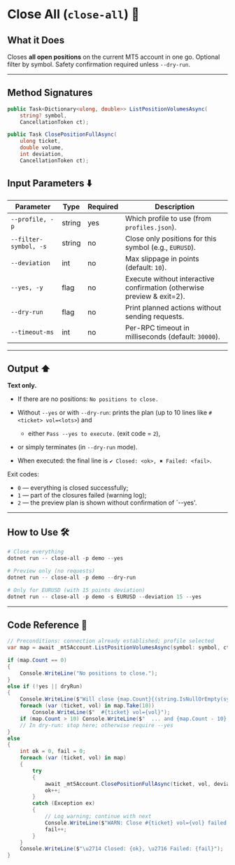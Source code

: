 # Close All (`close-all`) 🧹

## What it Does

Closes **all open positions** on the current MT5 account in one go. Optional filter by symbol. Safety confirmation required unless `--dry-run`.

---
## Method Signatures

```csharp
public Task<Dictionary<ulong, double>> ListPositionVolumesAsync(
    string? symbol,
    CancellationToken ct);

public Task ClosePositionFullAsync(
    ulong ticket,
    double volume,
    int deviation,
    CancellationToken ct);
```

## Input Parameters ⬇️

| Parameter             | Type   | Required | Description                                                            |
| --------------------- | ------ | -------- | ---------------------------------------------------------------------- |
| `--profile, -p`       | string | yes      | Which profile to use (from `profiles.json`).                           |
| `--filter-symbol, -s` | string | no       | Close only positions for this symbol (e.g., `EURUSD`).                 |
| `--deviation`         | int    | no       | Max slippage in points (default: `10`).                                |
| `--yes, -y`           | flag   | no       | Execute without interactive confirmation (otherwise preview & exit=2). |
| `--dry-run`           | flag   | no       | Print planned actions without sending requests.                        |
| `--timeout-ms`        | int    | no       | Per-RPC timeout in milliseconds (default: `30000`).                    |

---

## Output ⬆️

**Text only.**

* If there are no positions: `No positions to close.`
* Without `--yes` or with `--dry-run`: prints the plan (up to 10 lines like `#<ticket> vol=<lots>`) and

  * either `Pass --yes to execute.` (exit code = `2`),
* or simply terminates (in `--dry-run` mode).
* When executed: the final line is `✔ Closed: <ok>, ✖ Failed: <fail>`.

Exit codes:

* `0` — everything is closed successfully;
* `1` — part of the closures failed (warning log);
* `2` — the preview plan is shown without confirmation of `--yes'.

---

## How to Use 🛠️

```powershell
# Close everything
dotnet run -- close-all -p demo --yes

# Preview only (no requests)
dotnet run -- close-all -p demo --dry-run

# Only for EURUSD (with 15 points deviation)
dotnet run -- close-all -p demo -s EURUSD --deviation 15 --yes
```

---

## Code Reference 🧩

```csharp
// Preconditions: connection already established; profile selected
var map = await _mt5Account.ListPositionVolumesAsync(symbol: symbol, ct: CancellationToken.None);

if (map.Count == 0)
{
    Console.WriteLine("No positions to close.");
}
else if (!yes || dryRun)
{
    Console.WriteLine($"Will close {map.Count}{(string.IsNullOrEmpty(symbol) ? "" : $" for {symbol}")} Deviation={deviation}");
    foreach (var (ticket, vol) in map.Take(10))
        Console.WriteLine($"  #{ticket} vol={vol}");
    if (map.Count > 10) Console.WriteLine($"  ... and {map.Count - 10} more");
    // In dry-run: stop here; otherwise require --yes
}
else
{
    int ok = 0, fail = 0;
    foreach (var (ticket, vol) in map)
    {
        try
        {
            await _mt5Account.ClosePositionFullAsync(ticket, vol, deviation, CancellationToken.None);
            ok++;
        }
        catch (Exception ex)
        {
            // Log warning; continue with next
            Console.WriteLine($"WARN: Close #{ticket} vol={vol} failed: {ex.Message}");
            fail++;
        }
    }
    Console.WriteLine($"\u2714 Closed: {ok}, \u2716 Failed: {fail}");
}
```
